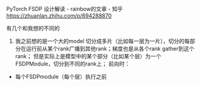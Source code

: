 PyTorch FSDP 设计解读 - rainbow的文章 - 知乎
https://zhuanlan.zhihu.com/p/694288870

有几个和我想的不同的
1. 我之前想的是一个大的model 切分成多片（比如每一层为一片），切分的每部分在运行前从某个rank广播到其他rank；梯度也是从各个rank gather到这个rank；
但是实际上是模型中的某个部分（比如某个层）为一个FSDPModule，切分到不同的rank上；
前向时：
- 每个FSDPmodule（每个层）执行之前

